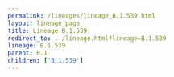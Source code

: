 ```yaml
---
permalink: /lineages/lineage_B.1.539.html
layout: lineage_page
title: Lineage B.1.539
redirect_to: ../lineage.html?lineage=B.1.539
lineage: B.1.539
parent: B.1
children: ['B.1.539']
---
```

